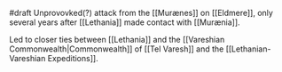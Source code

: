 #draft 
Unprovovked(?) attack from the [[Murænes]] on [[Eldmere]], only several years after [[Lethania]] made contact with [[Murænia]]. 

Led to closer ties between [[Lethania]] and the [[Vareshian Commonwealth|Commonwealth]] of [[Tel Varesh]] and the [[Lethanian-Vareshian Expeditions]].